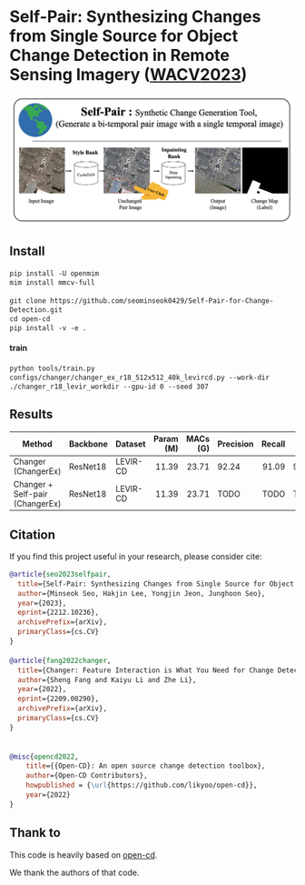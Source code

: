 # Self-Pair: Synthesizing Changes from Single Source for Object Change Detection in Remote Sensing Imagery ([WACV2023](https://arxiv.org/abs/2212.10236))
<div align="center">
  <img src="resources/self-pair.png" width="600"/>
</div>


## Install

```
pip install -U openmim
mim install mmcv-full

git clone https://github.com/seominseok0429/Self-Pair-for-Change-Detection.git
cd open-cd
pip install -v -e .
```

#### train
```
python tools/train.py configs/changer/changer_ex_r18_512x512_40k_levircd.py --work-dir ./changer_r18_levir_workdir --gpu-id 0 --seed 307
```

## Results

| Method    | Backbone | Dataset | Param (M)  | MACs (G)  | Precision |  Recall | F1 | config                                                                                                                                 | 
| --------- | -------- | --------- | ------: | -------: | -------------- | ----: | ------------- | -------------------------------------------------------------------------------------------------------------------------------------- | 
| Changer (ChangerEx) | ResNet18   | LEVIR-CD |  11.39 |     23.71 | 92.24           | 91.09 |  91.66        |  changer_ex_r18_512x512_40k_levircd.py
| Changer + Self-pair (ChangerEx) | ResNet18   | LEVIR-CD |  11.39 |     23.71 | TODO           | TODO |  TODO        |  TODO

## Citation

If you find this project useful in your research, please consider cite:

```bibtex
@article{seo2023selfpair,
  title={Self-Pair: Synthesizing Changes from Single Source for Object Change Detection in Remote Sensing Imagery}, 
  author={Minseok Seo, Hakjin Lee, Yongjin Jeon, Junghoon Seo},
  year={2023},
  eprint={2212.10236},
  archivePrefix={arXiv},
  primaryClass={cs.CV}
}

@article{fang2022changer,
  title={Changer: Feature Interaction is What You Need for Change Detection}, 
  author={Sheng Fang and Kaiyu Li and Zhe Li},
  year={2022},
  eprint={2209.08290},
  archivePrefix={arXiv},
  primaryClass={cs.CV}
}


@misc{opencd2022,
    title={{Open-CD}: An open source change detection toolbox},
    author={Open-CD Contributors},
    howpublished = {\url{https://github.com/likyoo/open-cd}},
    year={2022}
}
```
## Thank to

This code is heavily based on [open-cd](https://github.com/likyoo/open-cd).

We thank the authors of that code.





